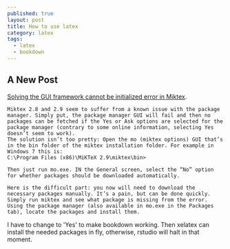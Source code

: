 ```yaml
---
published: true
layout: post
title: How to use latex
category: latex
tags:
  - latex
  - bookdown
---
```

## A New Post






[Solving the GUI framework cannot be initialized error in Miktex](http://glitovsky.com/blog/?p=193).




```
Miktex 2.8 and 2.9 seem to suffer from a known issue with the package manager. Simply put, the package manager GUI will fail and then no packages can be fetched if the Yes or Ask options are selected for the package manager (contrary to some online information, selecting Yes doesn’t seem to work).
The solution isn’t too pretty: Open the mo (miktex options) GUI that’s in the bin folder of the miktex installation folder. For example in Windows 7 this is:
C:\Program Files (x86)\MiKTeX 2.9\miktex\bin>

Then just run mo.exe. IN the General screen, select the “No” option for whether packages should be downloaded automatically.

Here is the difficult part: you now will need to download the necessary packages manually. It’s a pain, but can be done quickly. Simply run miktex and see what package is missing from the error. Using the package manager (also available in mo.exe in the Packages tab), locate the packages and install them.
```

I have to change to 'Yes' to make bookdown working.
Then xelatex can install the needed packages in fly, otherwise, rstudio will halt in that moment.
